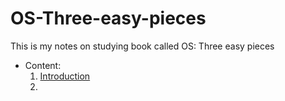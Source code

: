 # OS-Three-easy-pieces
This is my notes on studying book called OS: Three easy pieces 

* Content:
	1) [Introduction](Introduction)
	2) 